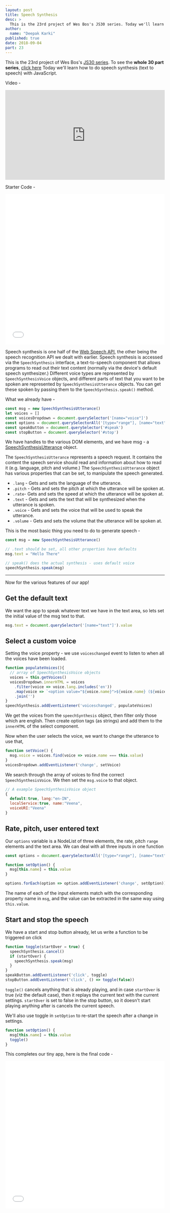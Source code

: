 ```yaml
---
layout: post
title: Speech Synthesis
desc: >
  This is the 23rd project of Wes Bos's JS30 series. Today we'll learn how to do speech synthesis (text to speech) with JavaScript.
author:
  name: "Deepak Karki"
published: true
date: 2018-09-04
part: 23
---
```



This is the 23rd project of Wes Bos's [JS30 series](https://javascript30.com/friend/DISCOVERDEV). To see the **whole 30 part series**, [click here](../)
Today we'll learn how to do speech synthesis (text to speech) with JavaScript.

Video - 

<style>.embed-container { position: relative; padding-bottom: 56.25%; height: 0; overflow: hidden; max-width: 100%; } .embed-container iframe, .embed-container object, .embed-container embed { position: absolute; top: 0; left: 0; width: 100%; height: 100%; }</style><div class='embed-container'><iframe src='https://www.youtube.com/embed/saCpKH_xdgs' frameborder='0' allowfullscreen></iframe></div>

Starter Code -

<iframe height='474' scrolling='no' title='JS30-23-SpeechSynthesis-a' src='//codepen.io/deepakkarki/embed/GGXwyq/?height=474&theme-id=dark&default-tab=html,result&embed-version=2' frameborder='no' allowtransparency='true' allowfullscreen='true' style='width: 100%;'>See the Pen <a href='https://codepen.io/deepakkarki/pen/GGXwyq/'>JS30-23-SpeechSynthesis-a</a> by Deepak Karki (<a href='https://codepen.io/deepakkarki'>@deepakkarki</a>) on <a href='https://codepen.io'>CodePen</a>.
</iframe>


Speech synthesis is one half of the [Web Speech API](https://developer.mozilla.org/en-US/docs/Web/API/Web_Speech_API), the other being the speech recognition API we dealt with earlier.
Speech synthesis is accessed via the `SpeechSynthesis` interface, a text-to-speech component that allows programs to read out their text content (normally via the device's default speech synthesizer.) Different voice types are represented by `SpeechSynthesisVoice` objects, and different parts of text that you want to be spoken are represented by `SpeechSynthesisUtterance` objects. You can get these spoken by passing them to the `SpeechSynthesis.speak()` method.

What we already have -

```js
const msg = new SpeechSynthesisUtterance()
let voices = []
const voicesDropdown = document.querySelector('[name="voice"]')
const options = document.querySelectorAll('[type="range"], [name="text"]')
const speakButton = document.querySelector('#speak')
const stopButton = document.querySelector('#stop')
```

We have handles to the various DOM elements, and we have msg - a [SpeechSynthesisUtterance](https://developer.mozilla.org/en-US/docs/Web/API/SpeechSynthesisUtterance) object.

The `SpeechSynthesisUtterance` represents a speech request. It contains the content the speech service should read and information about how to read it (e.g. language, pitch and volume.) The `SpeechSynthesisUtterance` object has various properties that can be set, to manipulate the speech generated.

* `.lang` - Gets and sets the language of the utterance.
* `.pitch` - Gets and sets the pitch at which the utterance will be spoken at.
* `.rate`- Gets and sets the speed at which the utterance will be spoken at.
* `.text` - Gets and sets the text that will be synthesized when the utterance is spoken.
* `.voice` - Gets and sets the voice that will be used to speak the utterance.
* `.volume` - Gets and sets the volume that the utterance will be spoken at.

This is the most basic thing you need to do to generate speech -

```js
const msg = new SpeechSynthesisUtterance()

// .text should be set, all other properties have defaults
msg.text = "Hello There"

// speak() does the actual synthesis - uses default voice
speechSynthesis.speak(msg)
```

-------

Now for the various features of our app!


## Get the default text

We want the app to speak whatever text we have in the text area, so lets set the initial value of the msg text to that.

```js
msg.text = document.querySelector('[name="text"]').value
```


## Select a custom voice

Setting the voice property - we use `voiceschanged` event to listen to when all the voices have been loaded.

```js
function populateVoices(){
  // array of SpeechSynthesisVoice objects
  voices = this.getVoices()
  voicesDropdown.innerHTML = voices
    .filter(voice => voice.lang.includes('en'))
    .map(voice => `<option value="${voice.name}">${voice.name} (${voice.lang})</option>`)
    .join('')
}
speechSynthesis.addEventListener('voiceschanged', populateVoices)
```

We get the voices from the `speechSynthesis` object, then filter only those which are english. Then create option tags (as strings) and add them to the `innerHTML` of the select component.

Now when the user selects the voice, we want to change the utterance to use that,

```js
function setVoice() {
  msg.voice = voices.find(voice => voice.name === this.value)
}
voicesDropdown.addEventListener('change', setVoice)
```

We search through the array of voices to find the correct `SpeechSynthesisVoice`. We then set the `msg.voice` to that object.

```js
// A example SpeechSynthesisVoice object
{ 
  default:true, lang:"en-IN",
  localService:true, name:"Veena",
  voiceURI:"Veena"
}
```


## Rate, pitch, user entered text

Our `options` variable is a NodeList of three elements, the rate, pitch `range` elements and the text area.
We can deal with all three inputs in one function

```js
const options = document.querySelectorAll('[type="range"], [name="text"]')

function setOption() {
  msg[this.name] = this.value
}

options.forEach(option => option.addEventListener('change', setOption))
```

The name of each of the input elements match with the corresponding property name in `msg`, and the value can be extracted in the same way using `this.value`. 


## Start and stop the speech

We have a start and stop button already, let us write a function to be triggered on click

```js
function toggle(startOver = true) {
  speechSynthesis.cancel()
  if (startOver) {
    speechSynthesis.speak(msg)
  }
}
speakButton.addEventListener('click', toggle)
stopButton.addEventListener('click', () => toggle(false))
```

`toggle()` cancels anything that is already playing, and in case `startOver` is true (viz the default case), then it replays the current text with the current settings. `startOver` is set to false in the stop button, so it doesn't start playing anything after is cancels the current speech.

We'll also use toggle in `setOption` to re-start the speech after a change in settings.

```js
function setOption() {
  msg[this.name] = this.value
  toggle()
}
```

This completes our tiny app, here is the final code -

<iframe height='465' scrolling='no' title='JS30-23-SpeechSynthesis-b' src='//codepen.io/deepakkarki/embed/aKaQEx/?height=265&theme-id=dark&default-tab=js,result&embed-version=2' frameborder='no' allowtransparency='true' allowfullscreen='true' style='width: 100%;'>See the Pen <a href='https://codepen.io/deepakkarki/pen/aKaQEx/'>JS30-23-SpeechSynthesis-b</a> by Deepak Karki (<a href='https://codepen.io/deepakkarki'>@deepakkarki</a>) on <a href='https://codepen.io'>CodePen</a>.
</iframe>